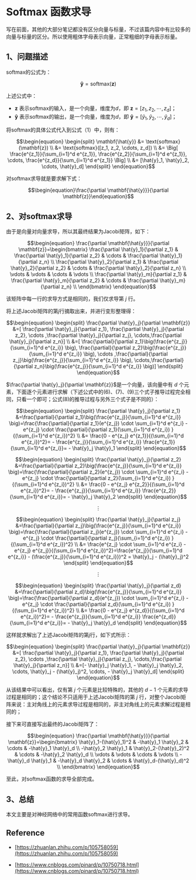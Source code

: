 # Softmax 函数求导

写在前面，其他的大部分笔记都没有区分向量与标量，不过该篇内容中有比较多的向量与标量的区分。所以使用粗体字母表示向量，正常粗细的字母表示标量。

## 1、问题描述

softmax的公式为：

$$\begin{equation}\mathbf{\hat{y}} = \text{softmax}(\mathbf{z})\end{equation}$$

上述公式中：

* $\mathbf{z}$ 表示softmax的输入，是一个向量，维度为$d$，即 $\mathbf{z}=[z_1, z_2, \cdots, z_d]$；
* $\mathbf{\hat{y}}$ 表示softmax的输出，是一个向量，维度为$d$，即 $\mathbf{\hat{y}}=[\hat{y}_1, \hat{y}_2, \cdots, \hat{y}_d]$；

将softmax的具体公式代入到公式（1）中，则有：

$$\begin{equation}
\begin{split}
\mathbf{\hat{y}} &= \text{softmax}(\mathbf{z}) \\
&= \text{softmax}([z_1, z_2, \cdots, z_d]) \\
&= \Big[ \frac{e^{z_1}}{\sum_{i=1}^d e^{z_1}}, \frac{e^{z_2}}{\sum_{i=1}^d e^{z_1}}, \cdots, \frac{e^{z_d}}{\sum_{i=1}^d e^{z_1}} \Big] \\
&= [\hat{y}_1, \hat{y}_2, \cdots, \hat{y}_d]
\end{split}
\end{equation}$$

对softmax求导就是要求解下式：

$$\begin{equation}\frac{\partial \mathbf{\hat{y}}}{\partial \mathbf{z}}\end{equation}$$

## 2、对softmax求导

由于是向量对向量求导，所以其最终结果为Jacobi矩阵，如下：

$$\begin{equation}
\frac{\partial \mathbf{\hat{y}}}{\partial \mathbf{z}}=\begin{bmatrix}
   \frac{\partial \hat{y}_1}{\partial z_1} & \frac{\partial \hat{y}_1}{\partial z_2} & \cdots & \frac{\partial \hat{y}_1}{\partial z_n} \\
   \frac{\partial \hat{y}_2}{\partial z_1} & \frac{\partial \hat{y}_2}{\partial z_2} & \cdots & \frac{\partial \hat{y}_2}{\partial z_n} \\
   \vdots & \vdots & \cdots & \vdots \\
   \frac{\partial \hat{y}_m}{\partial z_1} & \frac{\partial \hat{y}_m}{\partial z_2} & \cdots & \frac{\partial \hat{y}_m}{\partial z_n} \\
\end{bmatrix}
\end{equation}$$

该矩阵中每一行的求导方式是相同的，我们仅求导第 $j$ 行。

将上述Jacobi矩阵的第$j$行摘取出来，并进行变形整理得：

$$\begin{equation}
\begin{split}
\frac{\partial \hat{y}_j}{\partial \mathbf{z}}
&=[ \frac{\partial \hat{y}_j}{\partial z_1}, \frac{\partial \hat{y}_j}{\partial z_2}, \cdots ,\frac{\partial \hat{y}_j}{\partial z_j}, \cdots,\frac{\partial \hat{y}_j}{\partial z_n}] \\
&=[ \frac{\partial}{\partial z_1}\big(\frac{e^{z_j}}{\sum_{i=1}^d e^{z_i}} \big), \frac{\partial}{\partial z_2}\big(\frac{e^{z_j}}{\sum_{i=1}^d e^{z_i}} \big), \cdots ,\frac{\partial}{\partial z_j}\big(\frac{e^{z_j}}{\sum_{i=1}^d e^{z_i}} \big), \cdots,\frac{\partial}{\partial z_n}\big(\frac{e^{z_j}}{\sum_{i=1}^d e^{z_i}} \big)]
\end{split}
\end{equation}$$

$\frac{\partial \hat{y}_j}{\partial \mathbf{z}}$是一个向量，该向量中有 $d$ 个元素，下面逐个元素进行求解（下述公式中的(6)、(7)、(9)三个式子推导过程完全相同，只看一个即可；公式(8)的推导过程与另外三个式子是不同的）：

$$\begin{equation}
\begin{split}
\frac{\partial \hat{y}_j}{\partial z_1}
&=\frac{\partial}{\partial z_1}\big(\frac{e^{z_j}}{\sum_{i=1}^d e^{z_i}} \big)=\frac{\frac{\partial}{\partial z_1}(e^{z_j}) \cdot \sum_{i=1}^d e^{z_i} - e^{z_j} \cdot \frac{\partial}{\partial z_1}(\sum_{i=1}^d e^{z_i}) }{(\sum_{i=1}^d e^{z_i})^2} \\
&= \frac{0 - e^{z_j} e^{z_1}}{(\sum_{i=1}^d e^{z_i})^2}= - \frac{e^{z_j}}{\sum_{i=1}^d e^{z_i}} \frac{e^{z_1}}{\sum_{i=1}^d e^{z_i}}= - \hat{y}_j \hat{y}_1
\end{split}
\end{equation}$$

$$\begin{equation}
\begin{split}
\frac{\partial \hat{y}_j}{\partial z_2}
&=\frac{\partial}{\partial z_2}\big(\frac{e^{z_j}}{\sum_{i=1}^d e^{z_i}} \big)=\frac{\frac{\partial}{\partial z_2}(e^{z_j}) \cdot \sum_{i=1}^d e^{z_i} - e^{z_j} \cdot \frac{\partial}{\partial z_2}(\sum_{i=1}^d e^{z_i}) }{(\sum_{i=1}^d e^{z_i})^2} \\
&= \frac{0 - e^{z_j} e^{z_2}}{(\sum_{i=1}^d e^{z_i})^2}= - \frac{e^{z_j}}{\sum_{i=1}^d e^{z_i}} \frac{e^{z_2}}{\sum_{i=1}^d e^{z_i}}= - \hat{y}_j \hat{y}_2
\end{split}
\end{equation}$$

$$\vdots$$

$$\begin{equation}
\begin{split}
\frac{\partial \hat{y}_j}{\partial z_j}
&=\frac{\partial}{\partial z_j}\big(\frac{e^{z_j}}{\sum_{i=1}^d e^{z_i}} \big)=\frac{\frac{\partial}{\partial z_j}(e^{z_j}) \cdot \sum_{i=1}^d e^{z_i} - e^{z_j} \cdot \frac{\partial}{\partial z_j}(\sum_{i=1}^d e^{z_i}) }{(\sum_{i=1}^d e^{z_i})^2} \\
&= \frac{e^{z_j} \cdot \sum_{i=1}^d e^{z_i} - e^{z_j} e^{z_j}}{(\sum_{i=1}^d e^{z_i})^2}=\frac{e^{z_j}}{\sum_{i=1}^d e^{z_i}} - (\frac{e^{z_j}}{\sum_{i=1}^d e^{z_i}})^2 = \hat{y}_j - (\hat{y}_j)^2
\end{split}
\end{equation}$$

$$\vdots$$

$$\begin{equation}
\begin{split}
\frac{\partial \hat{y}_j}{\partial z_d}
&=\frac{\partial}{\partial z_d}\big(\frac{e^{z_j}}{\sum_{i=1}^d e^{z_i}} \big)=\frac{\frac{\partial}{\partial z_d}(e^{z_j}) \cdot \sum_{i=1}^d e^{z_i} - e^{z_j} \cdot \frac{\partial}{\partial z_d}(\sum_{i=1}^d e^{z_i}) }{(\sum_{i=1}^d e^{z_i})^2} \\
&= \frac{0 - e^{z_j} e^{z_d}}{(\sum_{i=1}^d e^{z_i})^2}= - \frac{e^{z_j}}{\sum_{i=1}^d e^{z_i}} \frac{e^{z_d}}{\sum_{i=1}^d e^{z_i}}= - \hat{y}_j \hat{y}_d
\end{split}
\end{equation}$$

这样就求解出了上述Jacobi矩阵的第$j$行，如下式所示：

$$\begin{equation}
\begin{split}
\frac{\partial \hat{y}_j}{\partial \mathbf{z}}
&=[ \frac{\partial \hat{y}_j}{\partial z_1}, \frac{\partial \hat{y}_j}{\partial z_2}, \cdots ,\frac{\partial \hat{y}_j}{\partial z_j}, \cdots,\frac{\partial \hat{y}_j}{\partial z_n}] \\
&=[- \hat{y}_j \hat{y}_1, - \hat{y}_j \hat{y}_2, \cdots, \hat{y}_j - (\hat{y}_j)^2, \cdots, - \hat{y}_j \hat{y}_d]
\end{split}
\end{equation}$$

从该结果中可以看出，仅有第 $j$ 个元素是比较特殊的，其他的 $d-1$ 个元素的求导过程是相同的；这个结论不只适用于上述Jacobi矩阵的第 $j$ 行，对整个Jacobi矩阵来说：主对角线上的元素求导过程是相同的，非主对角线上的元素求解过程是相同的；

接下来可直接写出最终的Jacobi矩阵了：

$$\begin{equation}
\frac{\partial \mathbf{\hat{y}}}{\partial \mathbf{z}}=\begin{bmatrix}
   \hat{y}_1-(\hat{y}_1)^2 & -\hat{y}_1 \hat{y}_2 & \cdots & -\hat{y}_1 \hat{y}_d \\
   -\hat{y}_2 \hat{y}_1 & \hat{y}_2-(\hat{y}_2)^2 & \cdots & -\hat{y}_2 \hat{y}_d \\
   \vdots & \vdots & \cdots & \vdots \\
   -\hat{y}_d \hat{y}_1 & -\hat{y}_d \hat{y}_2 & \cdots & \hat{y}_d-(\hat{y}_d)^2 \\
\end{bmatrix}
\end{equation}$$

至此，对softmax函数的求导全部完成。

## 3、总结

本文主要是对神经网络中的常用函数softmax进行求导。

## Reference

* [https://zhuanlan.zhihu.com/p/105758059](https://zhuanlan.zhihu.com/p/105758059)

* [https://www.cnblogs.com/pinard/p/10750718.html](https://www.cnblogs.com/pinard/p/10750718.html)
